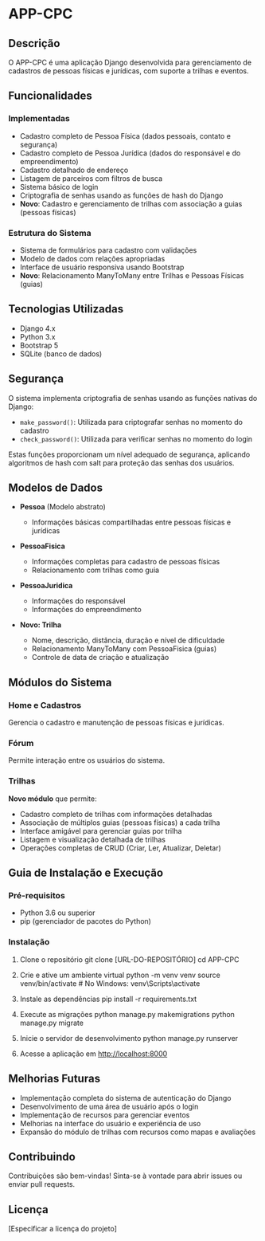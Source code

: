# APP-CPC

## Descrição
O APP-CPC é uma aplicação Django desenvolvida para gerenciamento de cadastros de pessoas físicas e jurídicas, com suporte a trilhas e eventos.

## Funcionalidades

### Implementadas
- Cadastro completo de Pessoa Física (dados pessoais, contato e segurança)
- Cadastro completo de Pessoa Jurídica (dados do responsável e do empreendimento)
- Cadastro detalhado de endereço
- Listagem de parceiros com filtros de busca
- Sistema básico de login
- Criptografia de senhas usando as funções de hash do Django
- **Novo**: Cadastro e gerenciamento de trilhas com associação a guias (pessoas físicas)

### Estrutura do Sistema
- Sistema de formulários para cadastro com validações
- Modelo de dados com relações apropriadas
- Interface de usuário responsiva usando Bootstrap
- **Novo**: Relacionamento ManyToMany entre Trilhas e Pessoas Físicas (guias)

## Tecnologias Utilizadas
- Django 4.x
- Python 3.x
- Bootstrap 5
- SQLite (banco de dados)

## Segurança
O sistema implementa criptografia de senhas usando as funções nativas do Django:
- `make_password()`: Utilizada para criptografar senhas no momento do cadastro
- `check_password()`: Utilizada para verificar senhas no momento do login

Estas funções proporcionam um nível adequado de segurança, aplicando algoritmos de hash com salt para proteção das senhas dos usuários.

## Modelos de Dados
- **Pessoa** (Modelo abstrato)
  - Informações básicas compartilhadas entre pessoas físicas e jurídicas

- **PessoaFisica**
  - Informações completas para cadastro de pessoas físicas
  - Relacionamento com trilhas como guia

- **PessoaJuridica**
  - Informações do responsável
  - Informações do empreendimento

- **Novo: Trilha**
  - Nome, descrição, distância, duração e nível de dificuldade
  - Relacionamento ManyToMany com PessoaFisica (guias)
  - Controle de data de criação e atualização

## Módulos do Sistema

### Home e Cadastros
Gerencia o cadastro e manutenção de pessoas físicas e jurídicas.

### Fórum
Permite interação entre os usuários do sistema.

### Trilhas
**Novo módulo** que permite:
- Cadastro completo de trilhas com informações detalhadas
- Associação de múltiplos guias (pessoas físicas) a cada trilha
- Interface amigável para gerenciar guias por trilha
- Listagem e visualização detalhada de trilhas
- Operações completas de CRUD (Criar, Ler, Atualizar, Deletar)

## Guia de Instalação e Execução

### Pré-requisitos
- Python 3.6 ou superior
- pip (gerenciador de pacotes do Python)

### Instalação
1. Clone o repositório
git clone [URL-DO-REPOSITÓRIO]
cd APP-CPC

2. Crie e ative um ambiente virtual
python -m venv venv
source venv/bin/activate  # No Windows: venv\Scripts\activate

3. Instale as dependências
pip install -r requirements.txt

4. Execute as migrações
python manage.py makemigrations
python manage.py migrate

5. Inicie o servidor de desenvolvimento
python manage.py runserver

6. Acesse a aplicação em [http://localhost:8000](http://localhost:8000)

## Melhorias Futuras
- Implementação completa do sistema de autenticação do Django
- Desenvolvimento de uma área de usuário após o login
- Implementação de recursos para gerenciar eventos
- Melhorias na interface do usuário e experiência de uso
- Expansão do módulo de trilhas com recursos como mapas e avaliações

## Contribuindo
Contribuições são bem-vindas! Sinta-se à vontade para abrir issues ou enviar pull requests.

## Licença
[Especificar a licença do projeto]